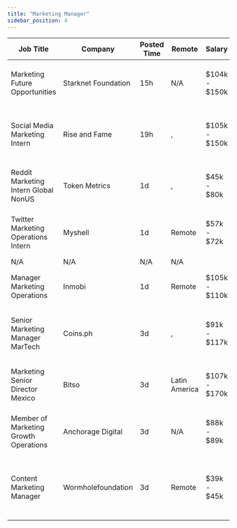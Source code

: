 ```yaml
---
title: "Marketing Manager"
sidebar_position: 4
---
```


| Job Title | Company | Posted Time | Remote | Salary | Tags | Apply Link |
|-----------|---------|-------------|--------|--------|------|------------|
| Marketing Future Opportunities | Starknet Foundation | 15h | N/A | $104k - $150k | marketing, non tech, remote, bitcoin, blockchain | [Apply](https://web3.career/marketing-future-opportunities-starknet/107401) |
| Social Media Marketing Intern | Rise and Fame | 19h | , | $105k - $150k | intern, entry level, marketing, non tech, social media | [Apply](https://web3.career/social-media-marketing-intern-riseandfame/107388) |
| Reddit Marketing Intern Global NonUS | Token Metrics | 1d | , | $45k - $80k | intern, entry level, marketing, non tech, blockchain | [Apply](https://web3.career/reddit-marketing-intern-global-non-us-tokenmetrics/107366) |
| Twitter Marketing Operations Intern | Myshell | 1d | Remote | $57k - $72k | intern, entry level, marketing, non tech, operations | [Apply](https://web3.career/twitter-marketing-operations-intern-myshell/107359) |
| N/A | N/A | N/A | N/A |  |  | [Apply](https://web3.career/metana) |
| Manager Marketing Operations | Inmobi | 1d | Remote | $105k - $110k | marketing, non tech, operations, remote | [Apply](https://web3.career/manager-marketing-operations-inmobi/99742) |
| Senior Marketing Manager MarTech | Coins.ph | 3d | , | $91k - $117k | marketing manager, marketing, non tech, senior, blockchain | [Apply](https://web3.career/senior-marketing-manager-martech-coins/107249) |
| Marketing Senior Director Mexico | Bitso | 3d | Latin America | $107k - $170k | executive, marketing, non tech, senior, crypto | [Apply](https://web3.career/marketing-senior-director-mexico-bitso/107230) |
| Member of Marketing Growth Operations | Anchorage Digital | 3d | N/A | $88k - $89k | growth, marketing, non tech, operations, crypto | [Apply](https://web3.career/member-of-marketing-growth-operations-anchorage/107208) |
| Content Marketing Manager | Wormholefoundation | 3d | Remote | $39k - $45k | content marketing, marketing manager, marketing, non tech, blockchain | [Apply](https://web3.career/content-marketing-manager-wormholefoundation/96945) |
